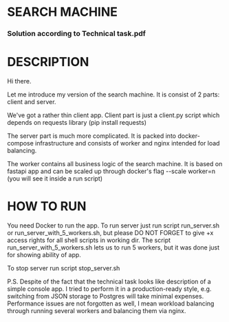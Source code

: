 # SEARCH MACHINE

### Solution according to Technical task.pdf

# DESCRIPTION

Hi there.

Let me introduce my version of the search machine.
It is consist of 2 parts: client and server.

We've got a rather thin client app. Client part is just a client.py script which depends on requests library (pip install requests)

The server part is much more complicated.
It is packed into docker-compose infrastructure and consists of worker and nginx intended for load balancing.

The worker contains all business logic of the search machine. It is based on fastapi app and can be scaled up through docker's flag --scale worker=n (you will see it inside a run script)

# HOW TO RUN

You need Docker to run the app.
To run server just run script run_server.sh or run_server_with_5_workers.sh, but please DO NOT FORGET to give +x access rights for all shell scripts in working dir.
The script run_server_with_5_workers.sh lets us to run 5 workers, but it was done just for showing ability of app.

To stop server run script stop_server.sh

P.S. Despite of the fact that the technical task looks like description of a simple console app. 
I tried to perform it in a production-ready style, e.g. switching from JSON storage to Postgres will take minimal expenses. Performance issues are not forgotten as well, I mean workload balancing through running several workers and balancing them via nginx.

    

